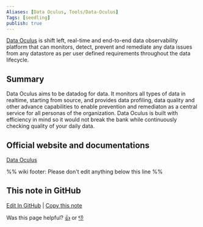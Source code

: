 ```yaml
---
Aliases: [Data Oculus, Tools/Data-Oculus]
Tags: [seedling]
publish: true
---
```


[Data Oculus](https://dataoculus.app/) is shift left, real-time and end-to-end data observability platform that can monitors, detect, prevent and remediate any data issues from any datastore as per user defined requirements throughout the data lifecycle.

## Summary

Data Oculus aims to be datadog for data. It monitors all types of data in realtime, starting from source, and provides data profiling, data quality and other advance capabilities to enable prevention and remediaton as a central service for all personas of the organization. Data Oculus is built with efficiency in mind so it would not break the bank while continuously checking quality of your daily data.


## Official website and documentations
[Data Oculus](https://dataoculus.app/)

%% wiki footer: Please don't edit anything below this line %%
## This note in GitHub

<span class="git-footer">[Edit In GitHub](https://github.dev/data-engineering-community/data-engineering-wiki/blob/main/Tools/Data%20Quality/DataOculus.md "git-hub-edit-note") | [Copy this note](https://raw.githubusercontent.com/data-engineering-community/data-engineering-wiki/main/Tools/Data%20Quality/DataOculus.md "git-hub-copy-note")</span>

<span class="git-footer">Was this page helpful?
[👍](https://tally.so/r/mOaxjk?rating=Yes&url=https://dataengineering.wiki/Tools/Data%20Quality/DataOculus) or [👎](https://tally.so/r/mOaxjk?rating=No&url=https://dataengineering.wiki/Tools/Data%20Quality/DataOculus)</span>